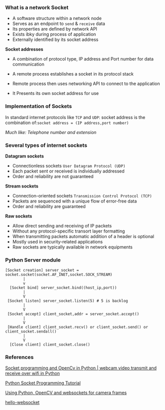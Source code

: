 ### What is a network Socket

- A software structure within a network node
- Serves as an endpoint to `send` & `receive` data
- Its properties are defined by network API
- Exists ibky during process of application
- Externally identified by its socket address

**Socket addresses**

- A combination of protocol type, IP address and Port number for data communication

- A remote process establishes a socket in its protocol stack

- Remote process then uses networking API to connect to the application

- It Presents its own socket address for use

### Implementation of Sockets

In standard internet protocols like `TCP` and `UDP`: socket address is the combination of:`socket address = (IP address,port number)`

*Much like:
Telephone number and extension*

###  Several types of internet sockets

**Datagram sockets**

- Connectionless sockets `User Datagram Protocol (UDP)`
- Each packet sent or received is individually addressed
- Order and reliability are not guaranteed

**Stream sockets**

- Connection-oriented sockets `Transmission Control Protocol (TCP)`
- Packets are sequenced with a unique flow of error-free data 
- Order and reliability are guaranteed

**Raw sockets**
- Allow direct sending and receiving of IP packets
- Without any protocol-specific transort layer formatting
- When transmitting packets automatic addition of a header is optional
- Mostly used in security-related applications
- Raw sockets are typically available in network equipments

### Python Server module

	[Socket creation] server_socket = socket.socket(socket.AF_INET,socket.SOCK_STREAM)
			|
			v
	  [Socket bind] server_socket.bind((host_ip,port))
			|
			V
	 [Socket listen] server_socket.listen(5) # 5 is backlog
	 		|
	 		V
	 [Socket accept] client_socket,addr = server_socket.accept()
	 		|
	 		V
	 [Handle client] client_socket.recv() or client_socket.send() or client_socket.sendall()
	 		|
	 		V
	  [Close client] client_socket.close()


### References

[Socket programming and OpenCv in Python | webcam video transmit and receive over wifi in Python](https://www.youtube.com/watch?v=7-O7yeO3hNQ&list=PLsM05n4rlXWQCDgMkJ3col-FuhBbBUKgy&index=44)

[Python Socket Programming Tutorial](https://www.youtube.com/watch?v=3QiPPX-KeSc&list=PLsM05n4rlXWQCDgMkJ3col-FuhBbBUKgy&index=45)

[Using Python, OpenCV and websockets for camera frames](https://nickhuber.ca/blog/python-opencv-camera-websockets)

[hello-websocket](https://github.com/vmlaker/hello-websocket)
